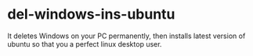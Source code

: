 # del-windows-ins-ubuntu
It deletes Windows on your PC permanently, then installs latest version of ubuntu so that you a perfect linux desktop user.
